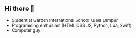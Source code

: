 ## Hi there 👋

 - Student at Garden International School Kuala Lumpur
 - Programming enthusiast (HTML CSS JS, Python, Lua, Swift)
 - Computer guy
